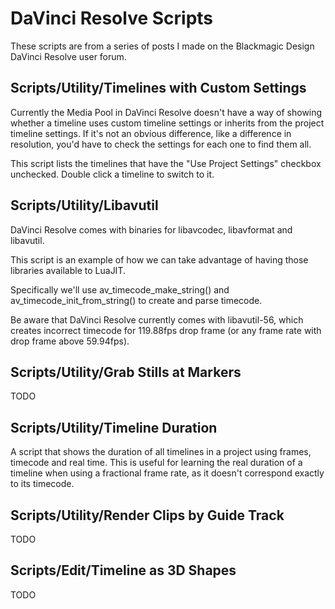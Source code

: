 # DaVinci Resolve Scripts

These scripts are from a series of posts I made on the Blackmagic Design DaVinci Resolve user forum.

## Scripts/Utility/Timelines with Custom Settings

Currently the Media Pool in DaVinci Resolve doesn't have a way of showing whether a timeline
uses custom timeline settings or inherits from the project timeline settings. If it's not an
obvious difference, like a difference in resolution, you'd have to check the settings for each
one to find them all.

This script lists the timelines that have the "Use Project Settings" checkbox unchecked.
Double click a timeline to switch to it.

## Scripts/Utility/Libavutil

DaVinci Resolve comes with binaries for libavcodec, libavformat and libavutil.

This script is an example of how we can take advantage of having those libraries available to LuaJIT.

Specifically we'll use av_timecode_make_string() and av_timecode_init_from_string() to create and parse timecode.

Be aware that DaVinci Resolve currently comes with libavutil-56, which creates incorrect timecode for 119.88fps
drop frame (or any frame rate with drop frame above 59.94fps).

## Scripts/Utility/Grab Stills at Markers

TODO

## Scripts/Utility/Timeline Duration

A script that shows the duration of all timelines in a project using frames, timecode and real time.
This is useful for learning the real duration of a timeline when using a fractional frame rate, as it 
doesn't correspond exactly to its timecode.

## Scripts/Utility/Render Clips by Guide Track

TODO

## Scripts/Edit/Timeline as 3D Shapes

TODO

